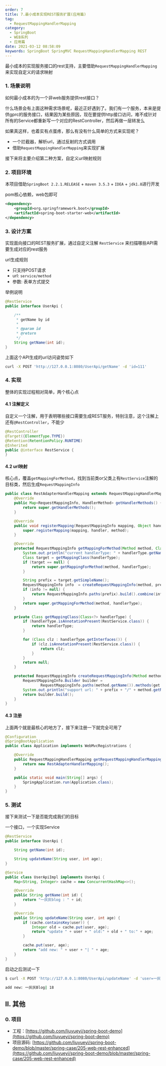 ```yaml
---
order: 7
title: 7.最小成本实现REST服务扩展(应用篇)
tag: 
  - RequestMappingHandlerMapping
category: 
  - SpringBoot
  - WEB系列
  - 应用篇
date: 2021-03-12 08:58:09
keywords: SpringBoot SpringMVC RequestMappingHandlerMapping REST
---
```


最小成本的实现服务接口的rest支持，主要借助`RequestMappingHandlerMapping`来实现自定义的请求映射

<!-- more -->

### 1. 场景说明

如何最小成本的为一个非web服务提供rest接口？ 

什么场景会有上面这种需求场景呢，最近正好遇到了。我们有一个服务，本来是提供gprc的服务接口，结果因为某些原因，现在要提供http接口访问，难不成针对所有的Service都重新写一个对应的RestController，然后再做一层转发么

如果真这样，也着实有点蛋疼，那么有没有什么简单的方式来实现呢？

- 一个拦截器，解析url，通过反射的方式调用
- 借助`RequestMappingHandlerMapping`来实现扩展

接下来将主要介绍第二种方案，自定义url映射规则

### 2. 项目环境

本项目借助`SpringBoot 2.2.1.RELEASE` + `maven 3.5.3` + `IDEA` + `jdk1.8`进行开发

pom核心依赖，web包即可

```xml
<dependency>
    <groupId>org.springframework.boot</groupId>
    <artifactId>spring-boot-starter-web</artifactId>
</dependency>
```

### 3. 设计方案

实现面向接口的REST服务扩展，通过自定义注解 `RestService` 来扫描哪些API需要生成对应的rest服务

url生成规则

- 只支持POST请求
- url: `service/method`
- 参数: 表单方式提交

举例说明

```java
@RestService
public interface UserApi {

    /**
     * getName by id
     *
     * @param id
     * @return
     */
    String getName(int id);
}
```

上面这个API生成的url访问姿势如下

```bash
curl -X POST 'http://127.0.0.1:8080/UserApi/getName' -d 'id=111'
```

### 4. 实现

整体的实现过程相对简单，两个核心点

#### 4.1 注解定义

自定义一个注解，用于表明哪些接口需要生成REST服务，特别注意，这个注解上还有`@RestController`，不能少

```java
@RestController
@Target({ElementType.TYPE})
@Retention(RetentionPolicy.RUNTIME)
@Inherited
public @interface RestService {
}
```

#### 4.2 url映射

核心点，覆盖`getMappingForMethod`，找到当前类or父类上有`RestService`注解的目标类，然后生成`RequestMappingInfo`

```java
public class RestAdapterHandlerMapping extends RequestMappingHandlerMapping {
    @Override
    public Map<RequestMappingInfo, HandlerMethod> getHandlerMethods() {
        return super.getHandlerMethods();
    }

    @Override
    public void registerMapping(RequestMappingInfo mapping, Object handler, Method method) {
        super.registerMapping(mapping, handler, method);
    }

    @Override
    protected RequestMappingInfo getMappingForMethod(Method method, Class<?> handlerType) {
        System.out.println("current handlerType: " + handlerType.getName());
        Class target = getMappingClass(handlerType);
        if (target == null) {
            return super.getMappingForMethod(method, handlerType);
        }

        String prefix = target.getSimpleName();
        RequestMappingInfo info  = createRequestMappingInfo(method, prefix, false);
        if (info != null) {
            return RequestMappingInfo.paths(prefix).build().combine(info);
        }
        return super.getMappingForMethod(method, handlerType);
    }

    private Class getMappingClass(Class<?> handlerType) {
        if (handlerType.isAnnotationPresent(RestService.class)) {
            return handlerType;
        }

        for (Class clz : handlerType.getInterfaces()) {
            if (clz.isAnnotationPresent(RestService.class)) {
                return clz;
            }
        }
        return null;
    }

    protected RequestMappingInfo createRequestMappingInfo(Method method, String prefix, boolean get) {
        RequestMappingInfo.Builder builder =
                RequestMappingInfo.paths(method.getName()).methods(get ? RequestMethod.GET : RequestMethod.POST);
        System.out.println("support url: " + prefix + "/" + method.getName() + (get ? "-X GET" : "-X POST"));
        return builder.build();
    }
}
```

#### 4.3 注册

上面两个就是最核心的地方了，接下来注册一下就完全可用了

```java
@Configuration
@SpringBootApplication
public class Application implements WebMvcRegistrations {

    @Override
    public RequestMappingHandlerMapping getRequestMappingHandlerMapping() {
        return new RestAdapterHandlerMapping();
    }

    public static void main(String[] args) {
        SpringApplication.run(Application.class);
    }
}
```

### 5. 测试

接下来测试一下是否能完成我们的目标

一个接口，一个实现Service

```java
@RestService
public interface UserApi {

    String getName(int id);

    String updateName(String user, int age);
}

@Service
public class UserApiImpl implements UserApi {
    Map<String, Integer> cache = new ConcurrentHashMap<>();

    @Override
    public String getName(int id) {
        return "一灰灰blog : " + id;
    }

    @Override
    public String updateName(String user, int age) {
        if (cache.containsKey(user)) {
            Integer old = cache.put(user, age);
            return "update " + user + " old:" + old + " to:" + age;
        }

        cache.put(user, age);
        return "add new: " + user + "| " + age;
    }
}
```

启动之后测试一下

```bash
$ curl -X POST 'http://127.0.0.1:8080/UserApi/updateName' -d 'user=一灰灰Blog&age=18'

add new: 一灰灰Blog| 18
```

## II. 其他

### 0. 项目

- 工程：[https://github.com/liuyueyi/spring-boot-demo](https://github.com/liuyueyi/spring-boot-demo)
- 项目源码: [https://github.com/liuyueyi/spring-boot-demo/blob/master/spring-case/205-web-rest-enhanced](https://github.com/liuyueyi/spring-boot-demo/blob/master/spring-case/205-web-rest-enhanced)

